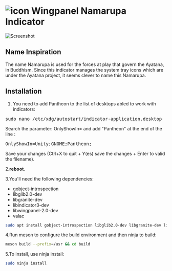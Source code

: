 # ![icon](data/icon.png) Wingpanel Namarupa Indicator

![Screenshot](data/shot.png)

## Name Inspiration

The name Namarupa is used for the forces at play that govern the Ayatana, in Buddhism. Since this indicator manages the system tray icons which are under the Ayatana project, it seems clever to name this Namarupa.

## Installation

1. You need to add Pantheon to the list of desktops abled to work with indicators:
<pre>sudo nano /etc/xdg/autostart/indicator-application.desktop</pre>
Search the parameter: OnlyShowIn= and add "Pantheon" at the end of the line : 
<pre>OnlyShowIn=Unity;GNOME;Pantheon;</pre>
Save your changes (Ctrl+X to quit + Y(es) save the changes + Enter to valid the filename).<br/>

2.<b>reboot</b>.

3.You'll need the following dependencies:

* gobject-introspection
* libglib2.0-dev
* libgranite-dev
* libindicator3-dev
* libwingpanel-2.0-dev
* valac

```bash
sudo apt install gobject-introspection libglib2.0-dev libgranite-dev libindicator3-dev libwingpanel-2.0-dev valac
```

4.Run meson to configure the build environment and then ninja to build:

```bash
meson build --prefix=/usr && cd build
```

5.To install, use ninja install:

```bash
sudo ninja install
```
